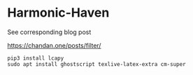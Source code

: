 # Harmonic-Haven

See corresponding blog post

https://chandan.one/posts/filter/



```
pip3 install lcapy
sudo apt install ghostscript texlive-latex-extra cm-super
```